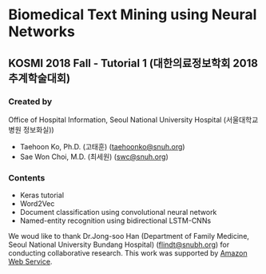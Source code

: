 # Biomedical Text Mining using Neural Networks
## KOSMI 2018 Fall - Tutorial 1 (대한의료정보학회 2018 추계학술대회)

### Created by
Office of Hospital Information, Seoul National University Hospital
(서울대학교병원 정보화실))

- Taehoon Ko, Ph.D. (고태훈) (<taehoonko@snuh.org>)
- Sae Won Choi, M.D. (최세원) (<swc@snuh.org>)

### Contents
- Keras tutorial
- Word2Vec
- Document classification using convolutional neural network
- Named-entity recognition using bidirectional LSTM-CNNs

We woud like to thank Dr.Jong-soo Han (Department of Family Medicine, Seoul National University Bundang Hospital) (<flindt@snubh.org>) for conducting collaborative research. This work was supported by [Amazon Web Service](<https://aws.amazon.com/>).
